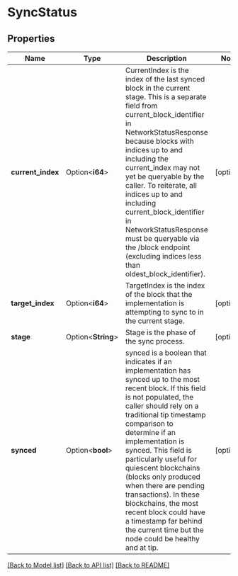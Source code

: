 # SyncStatus

## Properties

| Name              | Type               | Description                                                                                                                                                                                                                                                                                                                                                                                                                                                                                                    | Notes      |
| ----------------- | ------------------ | -------------------------------------------------------------------------------------------------------------------------------------------------------------------------------------------------------------------------------------------------------------------------------------------------------------------------------------------------------------------------------------------------------------------------------------------------------------------------------------------------------------- | ---------- |
| **current_index** | Option<**i64**>    | CurrentIndex is the index of the last synced block in the current stage. This is a separate field from current_block_identifier in NetworkStatusResponse because blocks with indices up to and including the current_index may not yet be queryable by the caller. To reiterate, all indices up to and including current_block_identifier in NetworkStatusResponse must be queryable via the /block endpoint (excluding indices less than oldest_block_identifier).                                            | [optional] |
| **target_index**  | Option<**i64**>    | TargetIndex is the index of the block that the implementation is attempting to sync to in the current stage.                                                                                                                                                                                                                                                                                                                                                                                                   | [optional] |
| **stage**         | Option<**String**> | Stage is the phase of the sync process.                                                                                                                                                                                                                                                                                                                                                                                                                                                                        | [optional] |
| **synced**        | Option<**bool**>   | synced is a boolean that indicates if an implementation has synced up to the most recent block. If this field is not populated, the caller should rely on a traditional tip timestamp comparison to determine if an implementation is synced. This field is particularly useful for quiescent blockchains (blocks only produced when there are pending transactions). In these blockchains, the most recent block could have a timestamp far behind the current time but the node could be healthy and at tip. | [optional] |

[[Back to Model list]](../README.md#documentation-for-models)
[[Back to API list]](../README.md#documentation-for-api-endpoints) [[Back to README]](../README.md)
